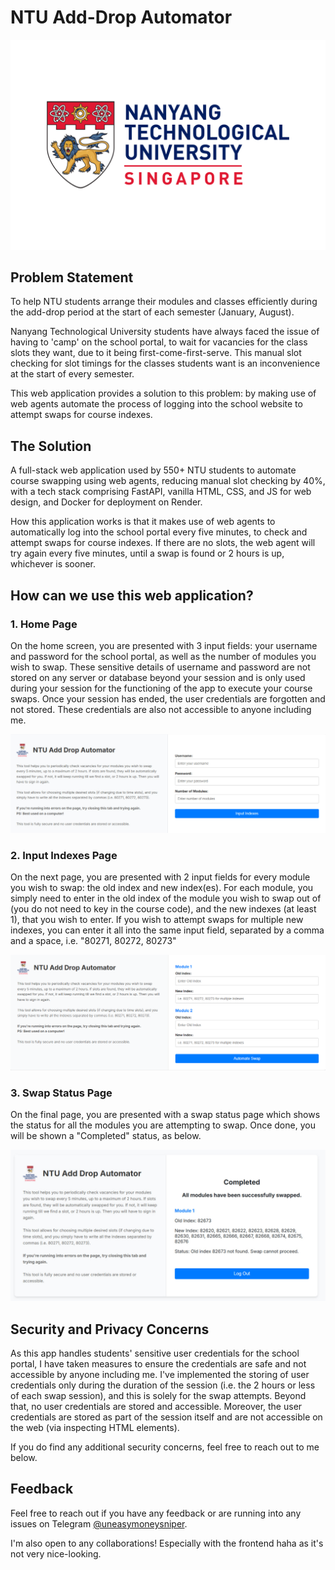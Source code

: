 # NTU Add-Drop Automator

![NTU Logo](static/Nanyang_Technological_University-Logo.png)

## Problem Statement
To help NTU students arrange their modules and classes efficiently during the add-drop period at the start of each semester (January, August).

Nanyang Technological University students have always faced the issue of having to 'camp' on the school portal, to wait for vacancies for the class slots they want, due to it being first-come-first-serve. This manual slot checking for slot timings for the classes students want is an inconvenience at the start of every semester.

This web application provides a solution to this problem: by making use of web agents automate the process of logging into the school website to attempt swaps for course indexes.

## The Solution
A full-stack web application used by 550+ NTU students to automate course swapping using web agents, reducing manual slot checking by 40%, with a tech stack comprising FastAPI, vanilla HTML, CSS, and JS for web design, and Docker for deployment on Render.

How this application works is that it makes use of web agents to automatically log into the school portal every five minutes, to check and attempt swaps for course indexes. If there are no slots, the web agent will try again every five minutes, until a swap is found or 2 hours is up, whichever is sooner.

## How can we use this web application?

### 1. Home Page
On the home screen, you are presented with 3 input fields: your username and password for the school portal, as well as the number of modules you wish to swap. These sensitive details of username and password are not stored on any server or database beyond your session and is only used during your session for the functioning of the app to execute your course swaps. Once your session has ended, the user credentials are forgotten and not stored. These credentials are also not accessible to anyone including me.

![Index Page](static/NTU-Add-Drop-Automator-Index.jpg)

### 2. Input Indexes Page
On the next page, you are presented with 2 input fields for every module you wish to swap: the old index and new index(es). For each module, you simply need to enter in the old index of the module you wish to swap out of (you do not need to key in the course code), and the new indexes (at least 1), that you wish to enter. If you wish to attempt swaps for multiple new indexes, you can enter it all into the same input field, separated by a comma and a space, i.e. "80271, 80272, 80273"

![Swap Status Page](static/NTU-Add-Drop-Automator-Input-Index.png)

### 3. Swap Status Page
On the final page, you are presented with a swap status page which shows the status for all the modules you are attempting to swap. Once done, you will be shown a "Completed" status, as below.

![Swap Status Page](static/NTU-Add-Drop-Automator-Swap-Complete.jpg)

## Security and Privacy Concerns
As this app handles students' sensitive user credentials for the school portal, I have taken measures to ensure the credentials are safe and not accessible by anyone including me. I've implemented the storing of user credentials only during the duration of the session (i.e. the 2 hours or less of each swap session), and this is solely for the swap attempts. Beyond that, no user credentials are stored and accessible. Moreover, the user credentials are stored as part of the session itself and are not accessible on the web (via inspecting HTML elements). 

If you do find any additional security concerns, feel free to reach out to me below.

## Feedback
Feel free to reach out if you have any feedback or are running into any issues on Telegram [@uneasymoneysniper](t.me/uneasymoneysniper).

I'm also open to any collaborations! Especially with the frontend haha as it's not very nice-looking.
